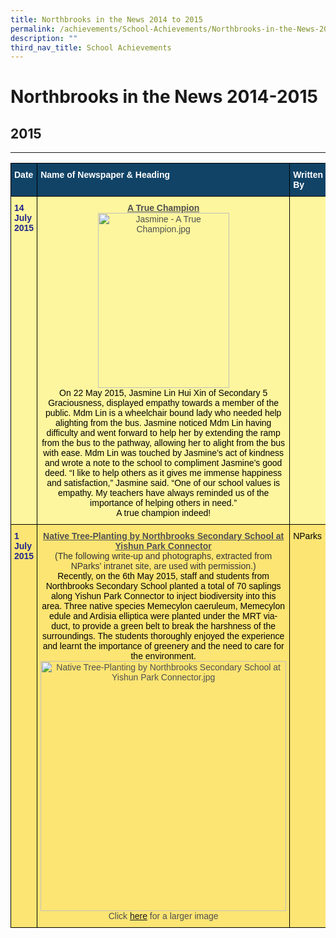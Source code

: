 ```yaml
---
title: Northbrooks in the News 2014 to 2015
permalink: /achievements/School-Achievements/Northbrooks-in-the-News-2014-2015/permalink/
description: ""
third_nav_title: School Achievements
---
```

Northbrooks in the News 2014-2015
=================================
## 2015
----

<style type="text/css">
.tg  {border-collapse:collapse;border-spacing:0;}
.tg td{border-color:black;border-style:solid;border-width:1px;font-family:Arial, sans-serif;font-size:14px;
  overflow:hidden;padding:10px 5px;word-break:normal;}
.tg th{border-color:black;border-style:solid;border-width:1px;font-family:Arial, sans-serif;font-size:14px;
  font-weight:normal;overflow:hidden;padding:10px 5px;word-break:normal;}
.tg .tg-auud{background-color:#FDF69E;color:#505050;text-align:left;vertical-align:top}
.tg .tg-nxuf{background-color:#FDF69E;color:#505050;text-align:center;vertical-align:top}
.tg .tg-rgfc{background-color:#FCE573;color:#505050;text-align:center;vertical-align:top}
.tg .tg-1vm2{background-color:#FCE573;color:#20248D;font-weight:bold;text-align:left;vertical-align:top}
.tg .tg-un07{background-color:#104366;color:#FFF;font-weight:bold;text-align:left;vertical-align:top}
.tg .tg-9n0n{background-color:#FDF69E;color:#20248D;font-weight:bold;text-align:left;vertical-align:top}
.tg .tg-hoi2{background-color:#FCE573;color:#505050;text-align:left;vertical-align:top}
</style>
<table class="tg">
<thead>
  <tr>
    <th class="tg-un07">Date</th>
    <th class="tg-un07">Name of Newspaper &amp; Heading</th>
    <th class="tg-un07">Written By</th>
  </tr>
</thead>
<tbody>
  <tr>
    <td class="tg-9n0n"><span style="color:#20248D">14 July 2015</span></td>
    <td class="tg-nxuf"><span style="font-weight:bold;text-decoration:underline;color:#000"> </span><span style="font-weight:bold;text-decoration:underline">A True Champion</span><br><span style="color:#000">  </span><img src="https://northbrookssec.moe.edu.sg/qql/slot/u162/Achievements/NB%20in%20the%20News/2014-2015%20NB%20in%20the%20News/.tn.TrueChampion_Jasmine.JPG.2.jpg" alt="Jasmine -  A True Champion.jpg" width="210" height="280"><br><span style="color:#000">On 22 May 2015, Jasmine Lin Hui Xin of Secondary 5 Graciousness, displayed empathy towards a member of the public. Mdm Lin is a wheelchair bound lady who needed help alighting from the bus. Jasmine noticed Mdm Lin having difficulty and went forward to help her by extending the ramp from the bus to the pathway, allowing her to alight from the bus with ease. Mdm Lin was touched by Jasmine’s act of kindness and wrote a note to the school to compliment Jasmine’s good deed. “I like to help others as it gives me immense happiness and satisfaction,” Jasmine said. “One of our school values is empathy. My teachers have always reminded us of the importance of helping others in need.”</span> <br><span style="color:#000">A true champion indeed! </span></td>
    <td class="tg-auud"> </td>
  </tr>
  <tr>
    <td class="tg-1vm2"><span style="color:#20248D">1  July 2015</span></td>
    <td class="tg-rgfc"><span style="font-weight:bold;text-decoration:underline">Native Tree-Planting by Northbrooks Secondary School at Yishun Park Connector </span><br><span style="color:#333">(The following write-up and photographs, extracted from NParks’ intranet site, are used with permission.)</span><br><span style="color:#000">Recently, on the 6th May 2015, staff and students from Northbrooks Secondary School planted a total of 70 saplings along Yishun Park Connector to inject biodiversity into this area. Three native species Memecylon caeruleum, Memecylon edule and Ardisia elliptica were planted under the MRT via-duct, to provide a green belt to break the harshness of the surroundings. The students thoroughly enjoyed the experience and learnt the importance of greenery and the need to care for the environment.</span><br><img src="https://northbrookssec.moe.edu.sg/qql/slot/u162/Achievements/NB%20in%20the%20News/2014-2015%20NB%20in%20the%20News/.tn.NParks.jpg.mid.jpg" alt="Native Tree-Planting by Northbrooks Secondary School at Yishun Park Connector.jpg" width="393" height="400"> <br>Click <a href="https://northbrookssec.moe.edu.sg/qql/slot/u162/Achievements/NB%20in%20the%20News/2014-2015%20NB%20in%20the%20News/NParks.jpg" target="_blank" rel="noopener noreferrer">here</a> for a larger image</td>
    <td class="tg-hoi2"><span style="color:#000">NParks</span></td>
  </tr>
</tbody>
</table>

